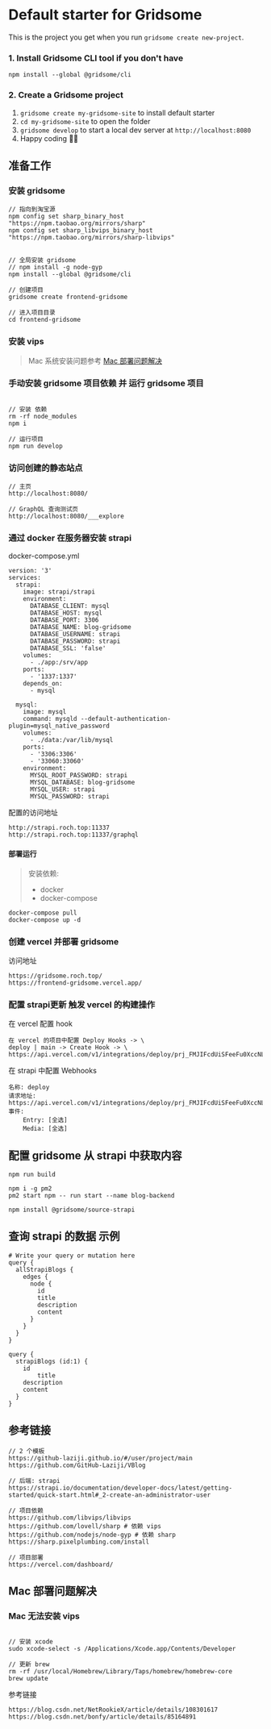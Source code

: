 # Default starter for Gridsome

This is the project you get when you run `gridsome create new-project`.

### 1. Install Gridsome CLI tool if you don't have

`npm install --global @gridsome/cli`

### 2. Create a Gridsome project

1. `gridsome create my-gridsome-site` to install default starter
2. `cd my-gridsome-site` to open the folder
3. `gridsome develop` to start a local dev server at `http://localhost:8080`
4. Happy coding 🎉🙌

## 准备工作

### 安装 gridsome

```dotnetcli
// 指向到淘宝源
npm config set sharp_binary_host "https://npm.taobao.org/mirrors/sharp"
npm config set sharp_libvips_binary_host "https://npm.taobao.org/mirrors/sharp-libvips"


// 全局安装 gridsome
// npm install -g node-gyp
npm install --global @gridsome/cli

// 创建项目
gridsome create frontend-gridsome

// 进入项目目录
cd frontend-gridsome
```

### 安装 vips

> Mac 系统安装问题参考 [Mac 部署问题解决](#Mac-部署问题解决)

### 手动安装 gridsome 项目依赖 并 运行 gridsome 项目

```dotnetcli

// 安装 依赖
rm -rf node_modules
npm i

// 运行项目
npm run develop

```

### 访问创建的静态站点

```dotnetcli
// 主页
http://localhost:8080/

// GraphQL 查询测试页
http://localhost:8080/___explore
```


### 通过 docker 在服务器安装 strapi

docker-compose.yml
```dotnetcli
version: '3'
services:
  strapi:
    image: strapi/strapi
    environment:
      DATABASE_CLIENT: mysql
      DATABASE_HOST: mysql
      DATABASE_PORT: 3306
      DATABASE_NAME: blog-gridsome
      DATABASE_USERNAME: strapi
      DATABASE_PASSWORD: strapi
      DATABASE_SSL: 'false'
    volumes:
      - ./app:/srv/app
    ports:
      - '1337:1337'
    depends_on:
      - mysql

  mysql:
    image: mysql
    command: mysqld --default-authentication-plugin=mysql_native_password
    volumes:
      - ./data:/var/lib/mysql
    ports:
      - '3306:3306'
      - '33060:33060'
    environment:
      MYSQL_ROOT_PASSWORD: strapi
      MYSQL_DATABASE: blog-gridsome
      MYSQL_USER: strapi
      MYSQL_PASSWORD: strapi

```

配置的访问地址

```dotnetcli
http://strapi.roch.top:11337
http://strapi.roch.top:11337/graphql

```

#### 部署运行

> 安装依赖:
> - docker
> - docker-compose


```dotnetcli
docker-compose pull
docker-compose up -d
```

### 创建 vercel 并部署 gridsome

访问地址

```dotnetcli
https://gridsome.roch.top/
https://frontend-gridsome.vercel.app/
```

### 配置 strapi更新 触发 vercel 的构建操作

在 vercel 配置 hook

```dotnetcli
在 vercel 的项目中配置 Deploy Hooks -> \
deploy | main -> Create Hook -> \
https://api.vercel.com/v1/integrations/deploy/prj_FMJIFcdUiSFeeFu0XccNLnMjX9S4/6uaDl1P7Dw

```

在 strapi 中配置 Webhooks

```dotnetcli
名称: deploy
请求地址: https://api.vercel.com/v1/integrations/deploy/prj_FMJIFcdUiSFeeFu0XccNLnMjX9S4/6uaDl1P7Dw
事件:
    Entry: [全选]
    Media: [全选]
```

## 配置 gridsome 从 strapi 中获取内容

```
npm run build

npm i -g pm2
pm2 start npm -- run start --name blog-backend

npm install @gridsome/source-strapi
```

## 查询 strapi 的数据 示例

```
# Write your query or mutation here
query {
  allStrapiBlogs {
    edges {
      node {
        id
        title
        description
        content
      }
    }
  }
}
```

```
query {
  strapiBlogs (id:1) {
    id
		title
    description
    content
  }
}
```


## 参考链接

```dotnetcli
// 2 个模板
https://github-laziji.github.io/#/user/project/main
https://github.com/GitHub-Laziji/VBlog

// 后端: strapi
https://strapi.io/documentation/developer-docs/latest/getting-started/quick-start.html#_2-create-an-administrator-user

// 项目依赖
https://github.com/libvips/libvips
https://github.com/lovell/sharp # 依赖 vips
https://github.com/nodejs/node-gyp # 依赖 sharp
https://sharp.pixelplumbing.com/install

// 项目部署
https://vercel.com/dashboard/
```

## Mac 部署问题解决

### Mac 无法安装 vips

```dotnetcli

// 安装 xcode
sudo xcode-select -s /Applications/Xcode.app/Contents/Developer

// 更新 brew
rm -rf /usr/local/Homebrew/Library/Taps/homebrew/homebrew-core
brew update
```

参考链接

```dotnetcli
https://blog.csdn.net/NetRookieX/article/details/108301617
https://blog.csdn.net/bonfy/article/details/85164891
```